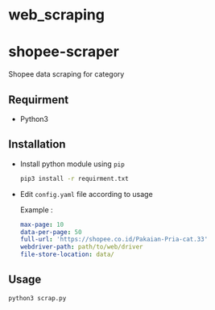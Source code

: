 # web_scraping
# shopee-scraper

Shopee data scraping for category

## Requirment

- Python3

## Installation

- Install python module using `pip`

    ```sh
    pip3 install -r requirment.txt
    ```

- Edit `config.yaml` file according to usage

    Example :

    ```yaml
    max-page: 10
    data-per-page: 50
    full-url: 'https://shopee.co.id/Pakaian-Pria-cat.33'
    webdriver-path: path/to/web/driver
    file-store-location: data/
    ```

## Usage

```sh
python3 scrap.py
```
